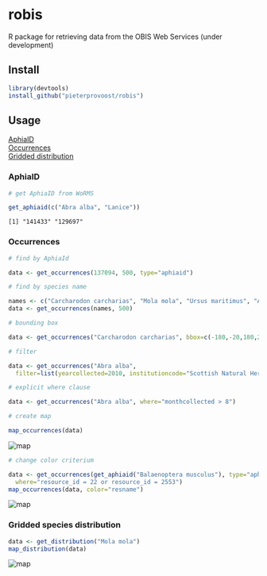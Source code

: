 # robis

R package for retrieving data from the OBIS Web Services (under development)

## Install

```R
library(devtools)
install_github("pieterprovoost/robis")
```

## Usage

[AphiaID](#aphiaid)  
[Occurrences](#occurrences)  
[Gridded distribution](#distribution)  

<a name="aphiaid"></a>
### AphiaID

```R
# get AphiaID from WoRMS

get_aphiaid(c("Abra alba", "Lanice"))
```

```text
[1] "141433" "129697"
```

<a name="occurrences"></a>
### Occurrences

```R
# find by AphiaId

data <- get_occurrences(137094, 500, type="aphiaid")

# find by species name

names <- c("Carcharodon carcharias", "Mola mola", "Ursus maritimus", "Aptenodytes forsteri")
data <- get_occurrences(names, 500)

# bounding box

data <- get_occurrences("Carcharodon carcharias", bbox=c(-180,-20,180,20))

# filter

data <- get_occurrences("Abra alba", 
  filter=list(yearcollected=2010, institutioncode="Scottish Natural Heritage"))

# explicit where clause

data <- get_occurrences("Abra alba", where="monthcollected > 8")

# create map

map_occurrences(data)
```

![map](https://raw.githubusercontent.com/pieterprovoost/robis/master/map.png)

```R
# change color criterium

data <- get_occurrences(get_aphiaid("Balaenoptera musculus"), type="aphiaid", 
  where="resource_id = 22 or resource_id = 2553")
map_occurrences(data, color="resname")
```

![map](https://raw.githubusercontent.com/pieterprovoost/robis/master/map2.png)

<a name="distribution"></a>
### Gridded species distribution

```R
data <- get_distribution("Mola mola")
map_distribution(data)
```

![map](https://raw.githubusercontent.com/pieterprovoost/robis/master/map3.png)

